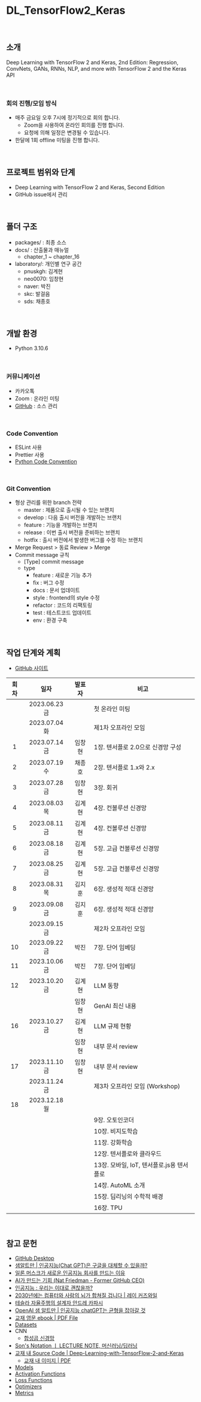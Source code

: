 # DL_TensorFlow2_Keras

  

## 소개

Deep Learning with TensorFlow 2 and Keras, 2nd Edition: Regression, ConvNets, GANs, RNNs, NLP, and more with TensorFlow 2 and the Keras API

  

### 회의 진행/모임 방식

- 매주 금요일 오후 7시에 정기적으로 회의 합니다.
  - Zoom을 사용하여 온라인 회의를 진행 합니다.
  - 요청에 의해 일정은 변경될 수 있습니다.
- 한달에 1회 offline 미팅을 진행 합니다.

  

## 프로젝트 범위와 단계

- Deep Learning with TensorFlow 2 and Keras, Second Edition
- GitHub issue에서 관리

  

## 폴더 구조

- packages/ : 최종 소스
- docs/ : 산출물과 매뉴얼
  - chapter_1 ~ chapter_16
- laboratory/: 개인별 연구 공간
  - pnuskgh: 김계현
  - neo0070: 임창현
  - naver: 박진
  - skc: 발걸음
  - sds: 채종호

  

## 개발 환경

- Python 3.10.6​

  

### 커뮤니케이션

- 카카오톡
- Zoom : 온라인 미팅
- [GitHub](https://github.com/neo0070/DL_TensorFlow2_Keras) : 소스 관리

  

### Code Convention

- ESLint 사용
- Prettier 사용
- [Python Code Convention](https://scshim.tistory.com/609)

  

### Git Convention

- 형상 관리를 위한 branch 전략
  - master : 제품으로 출시될 수 있는 브랜치
  - develop : 다음 출시 버전을 개발하는 브랜치
  - feature : 기능을 개발하는 브랜치
  - release : 이번 출시 버전을 준비하는 브랜치
  - hotfix : 출시 버전에서 발생한 버그를 수정 하는 브랜치
- Merge Request > 동료 Review > Merge
- Commit message 규칙
  - [Type] commit message
  - type
    - feature : 새로운 기능 추가
    - fix : 버그 수정
    - docs : 문서 업데이트
    - style : frontend의 style 수정
    - refactor : 코드의 리팩토링
    - test : 테스트코드 업데이트
    - env : 환경 구축

  

## 작업 단계와 계획

- [GitHub 사이트](https://github.com/neo0070/DL_TensorFlow2_Keras/tree/develop)

  

| 회차 |     일자      | 발표자 | 비고                                      |
| :--: | :-----------: | :----: | ----------------------------------------- |
|      | 2023.06.23 금 |        | 첫 온라인 미팅                            |
|      | 2023.07.04 화 |        | 제1차 오프라인 모임                       |
|  1   | 2023.07.14 금 | 임창현 | 1장. 텐서플로 2.0으로 신경망 구성         |
|  2   | 2023.07.19 수 | 채종호 | 2장. 텐서플로 1.x와 2.x                   |
|  3   | 2023.07.28 금 | 임창현 | 3장. 회귀                                 |
|  4   | 2023.08.03 목 | 김계현 | 4장. 컨볼루션 신경망                      |
|  5   | 2023.08.11 금 | 김계현 | 4장. 컨볼루션 신경망                      |
|  6   | 2023.08.18 금 | 김계현 | 5장. 고급 컨볼루션 신경망                 |
|  7   | 2023.08.25 금 | 김계현 | 5장. 고급 컨볼루션 신경망                 |
|  8   | 2023.08.31 목 | 김지훈 | 6장. 생성적 적대 신경망                   |
|  9   | 2023.09.08 금 | 김지훈 | 6장. 생성적 적대 신경망                   |
|      | 2023.09.15 금 |        | 제2차 오프라인 모임                       |
|  10  | 2023.09.22 금 |  박진  | 7장. 단어 임베딩                          |
|  11  | 2023.10.06 금 |  박진  | 7장. 단어 임베딩                          |
|  12  | 2023.10.20 금 | 김계현 | LLM 동향                                  |
|      |               | 임창현 | GenAI 최신 내용                           |
|  16  | 2023.10.27 금 | 김계현 | LLM 규제 현황                             |
|      |               | 임창현 | 내부 문서 review                          |
|  17  | 2023.11.10 금 | 임창현 | 내부 문서 review                          |
|      | 2023.11.24 금 |        | 제3차 오프라인 모임 (Workshop)            |
|  18  | 2023.12.18 월 |        |                                           |
|      |               |        | 9장. 오토인코더                           |
|      |               |        | 10장. 비지도학습                          |
|      |               |        | 11장. 강화학습                            |
|      |               |        | 12장. 텐서플로와 클라우드                 |
|      |               |        | 13장. 모바일, IoT, 텐서플로.js용 텐서플로 |
|      |               |        | 14장. AutoML 소개                         |
|      |               |        | 15장. 딥리닝의 수학적 배경                |
|      |               |        | 16장. TPU                                 |

  

## 참고 문헌

- [GitHub Desktop](https://desktop.github.com/)
- [샘알트만 | 인공지능(Chat GPT)은 구글을 대체할 수 있을까?](https://youtu.be/cgfFg5s_wXs)
- [일론 머스크가 새로운 인공지능 회사를 만드는 이유](https://youtu.be/M5MT7dRo1I4)
- [AI가 만드는 기회 (Nat Friedman - Former GitHub CEO)](https://youtu.be/z47Hx-acRdU)
- [인공지능 : 우리는 이대로 괜찮을까?](https://youtu.be/FuIsdCHPoDs)
- [2030년에는 컴퓨터와 사람의 뇌가 합쳐질 겁니다 | 레이 커즈와일](https://youtu.be/uc66zrI28UY)
- [테슬라 자율주행의 설계자 안드레 카파시](https://youtu.be/ay8E_moegfk)
- [OpenAI 샘 알트만 | 인공지능 chatGPT는 균형을 잡아갈 것](https://youtu.be/vZ8J36xrK3s)
- [교재 영문 ebook | PDF File](https://download.packt.com/free-ebook/9781838823412)
- [Datasets](https://github.com/tensorflow/datasets)
- CNN
  - [합성곱 신경망](https://www.tensorflow.org/tutorials/images/cnn?hl=ko)
- [Son's Notation ㅣ LECTURE NOTE, 머신러닝/딥러닝](https://sonsnotation.blogspot.com/)
- [교재 내 Source Code | Deep-Learning-with-TensorFlow-2-and-Keras](https://github.com/PacktPublishing/Deep-Learning-with-TensorFlow-2-and-keras)
  - [교재 내 이미지 | PDF](https://static.packt-cdn.com/downloads/9781838823412_ColorImages.pdf)
- [Models](https://www.tensorflow.org/api_docs/python/tf/keras/models)
- [Activation Functions](https://www.tensorflow.org/api_docs/python/tf/keras/activations)
- [Loss Functions](https://www.tensorflow.org/api_docs/python/tf/keras/losses)
- [Optimizers](https://www.tensorflow.org/api_docs/python/tf/keras/optimizers)
- [Metrics](https://www.tensorflow.org/api_docs/python/tf/keras/metrics)
